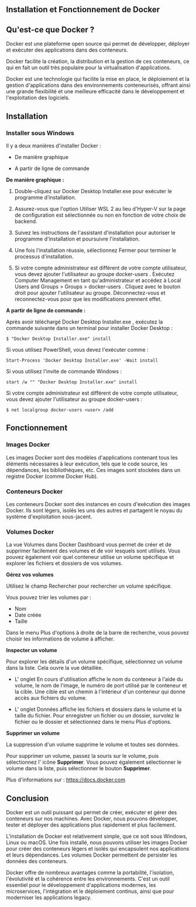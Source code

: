## Installation et Fonctionnement de Docker

## **Qu'est-ce que Docker ?**
Docker est une plateforme open source qui permet de développer, déployer et exécuter des applications dans des conteneurs. 

Docker facilite la création, la distribution et la gestion de ces conteneurs, ce qui en fait un outil très populaire pour la virtualisation d'applications. 

Docker est une technologie qui facilite la mise en place, le déploiement et la gestion d'applications dans des environnements conteneurisés, offrant ainsi une grande flexibilité et une meilleure efficacité dans le développement et l'exploitation des logiciels.

## **Installation**

### Installer sous Windows

Il y a deux manières d'installer Docker :

* De manière graphique

* A partir de ligne de commande

**De manière graphique :**

1. Double-cliquez sur Docker Desktop Installer.exe pour exécuter le programme d’installation.

2. Assurez-vous que l'option Utiliser WSL 2 au lieu d'Hyper-V sur la page de configuration est sélectionnée ou non en fonction de votre choix de backend.

3. Suivez les instructions de l'assistant d'installation pour autoriser le programme d'installation et poursuivre l'installation.

4. Une fois l'installation réussie, sélectionnez Fermer pour terminer le processus d'installation.

5. Si votre compte administrateur est différent de votre compte utilisateur, vous devez ajouter l'utilisateur au groupe docker-users . Exécutez Computer Management en tant qu'administrateur et accédez à Local Users and Groups > Groups > docker-users . Cliquez avec le bouton droit pour ajouter l'utilisateur au groupe. Déconnectez-vous et reconnectez-vous pour que les modifications prennent effet.

**A partir de ligne de commande :**

Après avoir téléchargé Docker Desktop Installer.exe , exécutez la commande suivante dans un terminal pour installer Docker Desktop :

```shell
$ "Docker Desktop Installer.exe" install
```

Si vous utilisez PowerShell, vous devez l'exécuter comme :

```shell
Start-Process 'Docker Desktop Installer.exe' -Wait install
```

Si vous utilisez l'invite de commande Windows :

```shell
start /w "" "Docker Desktop Installer.exe" install
```

Si votre compte administrateur est différent de votre compte utilisateur, vous devez ajouter l'utilisateur au groupe docker-users :

```shell
$ net localgroup docker-users <user> /add
```

## **Fonctionnement**

### Images Docker

Les images Docker sont des modèles d'applications contenant tous les éléments nécessaires à leur exécution, tels que le code source, les dépendances, les bibliothèques, etc. Ces images sont stockées dans un registre Docker (comme Docker Hub).

### Conteneurs Docker

Les conteneurs Docker sont des instances en cours d'exécution des images Docker. Ils sont légers, isolés les uns des autres et partagent le noyau du système d'exploitation sous-jacent.

### Volumes Docker

La vue Volumes dans Docker Dashboard vous permet de créer et de supprimer facilement des volumes et de voir lesquels sont utilisés. Vous pouvez également voir quel conteneur utilise un volume spécifique et explorer les fichiers et dossiers de vos volumes.

**Gérez vos volumes**

Utilisez le champ Rechercher pour rechercher un volume spécifique.

Vous pouvez trier les volumes par :

 - Nom
 - Date créée
 - Taille

Dans le menu Plus d'options à droite de la barre de recherche, vous pouvez choisir les informations de volume à afficher.

**Inspecter un volume**

Pour explorer les détails d'un volume spécifique, sélectionnez un volume dans la liste. Cela ouvre la vue détaillée.

- L' onglet En cours d'utilisation affiche le nom du conteneur à l'aide du volume, le nom de l'image, le numéro de port utilisé par le conteneur et la cible. Une cible est un chemin à l'intérieur d'un conteneur qui donne accès aux fichiers du volume.

- L' onglet Données affiche les fichiers et dossiers dans le volume et la taille du fichier. Pour enregistrer un fichier ou un dossier, survolez le fichier ou le dossier et sélectionnez dans le menu Plus d'options.

**Supprimer un volume**

La suppression d'un volume supprime le volume et toutes ses données.

Pour supprimer un volume, passez la souris sur le volume, puis sélectionnez l' icône **Supprimer**. Vous pouvez également sélectionner le volume dans la liste, puis sélectionner le bouton **Supprimer**.

Plus d'informations sur : <https://docs.docker.com>

## Conclusion

Docker est un outil puissant qui permet de créer, exécuter et gérer des conteneurs sur nos machines. Avec Docker, nous pouvons développer, tester et déployer des applications plus rapidement et plus facilement.

L'installation de Docker est relativement simple, que ce soit sous Windows, Linux ou macOS. Une fois installé, nous pouvons utiliser les images Docker pour créer des conteneurs légers et isolés qui encapsulent nos applications et leurs dépendances. Les volumes Docker permettent de persister les données des conteneurs.

Docker offre de nombreux avantages comme la portabilité, l'isolation, l'évolutivité et la cohérence entre les environnements. C'est un outil essentiel pour le développement d'applications modernes, les microservices, l'intégration et le déploiement continus, ainsi que pour moderniser les applications legacy.

